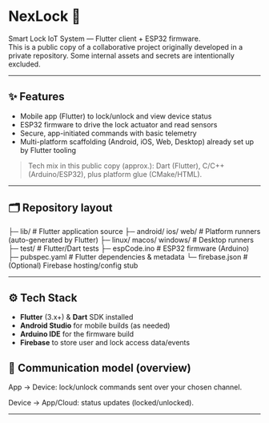 # NexLock 🔐

Smart Lock IoT System — Flutter client + ESP32 firmware.  
This is a public copy of a collaborative project originally developed in a private repository. Some internal assets and secrets are intentionally excluded.

---

## ✨ Features

- Mobile app (Flutter) to lock/unlock and view device status
- ESP32 firmware to drive the lock actuator and read sensors
- Secure, app-initiated commands with basic telemetry
- Multi-platform scaffolding (Android, iOS, Web, Desktop) already set up by Flutter tooling

> Tech mix in this public copy (approx.): Dart (Flutter), C/C++ (Arduino/ESP32), plus platform glue (CMake/HTML).

---

## 🗂 Repository layout

├─ lib/ # Flutter application source
├─ android/ ios/ web/ # Platform runners (auto-generated by Flutter)
├─ linux/ macos/ windows/ # Desktop runners
├─ test/ # Flutter/Dart tests
├─ espCode.ino # ESP32 firmware (Arduino)
├─ pubspec.yaml # Flutter dependencies & metadata
└─ firebase.json # (Optional) Firebase hosting/config stub


---

## ⚙️ Tech Stack

- **Flutter** (3.x+) & **Dart** SDK installed
- **Android Studio** for mobile builds (as needed)
- **Arduino IDE** for the firmware build
- **Firebase** to store user and lock access data/events

## 🔌 Communication model (overview)

App → Device: lock/unlock commands sent over your chosen channel.

Device → App/Cloud: status updates (locked/unlocked).

---



